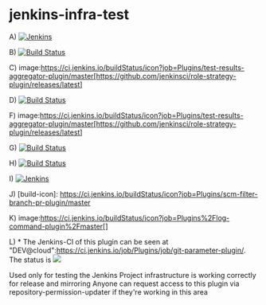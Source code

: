 # jenkins-infra-test

A) [![Jenkins](https://ci.jenkins.io/job/plugins/job/jenkins-infra-test-plugin/job/master/badge/icon)](https://ci.jenkins.io/job/plugins/job/jenkins-infra-test-plugin/job/master/)

B) [![Build Status](https://ci.jenkins.io/buildStatus/icon?job=Plugins%2Fsimple-theme-plugin%2Fmain)](https://ci.jenkins.io/job/Plugins/job/simple-theme-plugin/job/main/)

C) image:https://ci.jenkins.io/buildStatus/icon?job=Plugins/test-results-aggregator-plugin/master[https://github.com/jenkinsci/role-strategy-plugin/releases/latest]

D) [![Build Status](https://ci.jenkins.io/buildStatus/icon?job=Plugins/jenkins-infra-test-plugin/master)](https://ci.jenkins.io/buildStatus/icon?job=Plugins/jenkins-infra-test-plugin/master)

F) image:https://ci.jenkins.io/buildStatus/icon?job=Plugins/test-results-aggregator-plugin/master[https://github.com/jenkinsci/role-strategy-plugin/releases/latest]

G) [![Build Status](https://ci.jenkins.io/buildStatus/icon?style=plastic&job=Plugins%2Fgraphql-server-plugin%2Fmaster)](https://ci.jenkins.io/job/Plugins/job/graphql-server-plugin/job/master/)

H) [![Build Status](https://ci.jenkins.io/buildStatus/icon?subject=Jenkins%20CI&job=Plugins%2Fmuuri-api-plugin%2Fmaster)](https://ci.jenkins.io/job/Plugins/job/muuri-api-plugin/job/master/)

I) [![Jenkins](https://ci.jenkins.io/job/Core/job/acceptance-test-harness/job/master/badge/icon)](https://ci.jenkins.io/job/Core/job/acceptance-test-harness/job/master/)

J) [build-icon]: https://ci.jenkins.io/buildStatus/icon?job=Plugins/scm-filter-branch-pr-plugin/master

K) image:https://ci.jenkins.io/buildStatus/icon?job=Plugins%2Flog-command-plugin%2Fmaster[]

L) * The Jenkins-CI of this plugin can be seen at "DEV@cloud":https://ci.jenkins.io/job/Plugins/job/git-parameter-plugin/. The status is <a href='https://ci.jenkins.io/job/Plugins/job/git-parameter-plugin/'><img src='https://ci.jenkins.io/buildStatus/icon?job=Plugins/git-parameter-plugin/master'></a>

Used only for testing the Jenkins Project infrastructure is working correctly for release and mirroring
Anyone can request access to this plugin via repository-permission-updater if they're working in this area

